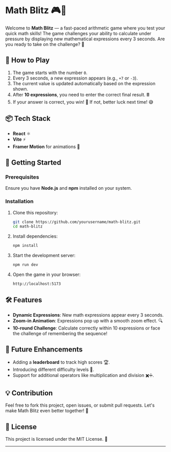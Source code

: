 # Math Blitz 🎮🧮

Welcome to **Math Blitz** — a fast-paced arithmetic game where you test your quick math skills! The game challenges your ability to calculate under pressure by displaying new mathematical expressions every 3 seconds. Are you ready to take on the challenge? 🚀

## 🎯 How to Play
1. The game starts with the number `0`.
2. Every 3 seconds, a new expression appears (e.g., `+7` or `-3`).
3. The current value is updated automatically based on the expression shown.
4. After **10 expressions**, you need to enter the correct final result. 🖩
5. If your answer is correct, you win! 🎉 If not, better luck next time! 😅

## 📦 Tech Stack
- **React** ⚛️
- **Vite** ⚡
- **Framer Motion** for animations 🎨

## 🚀 Getting Started

### Prerequisites
Ensure you have **Node.js** and **npm** installed on your system.

### Installation
1. Clone this repository:
   ```bash
   git clone https://github.com/yourusername/math-blitz.git
   cd math-blitz
   ```
2. Install dependencies:
   ```bash
   npm install
   ```
3. Start the development server:
   ```bash
   npm run dev
   ```
4. Open the game in your browser:
   ```
   http://localhost:5173
   ```

## 🛠️ Features
- **Dynamic Expressions**: New math expressions appear every 3 seconds.
- **Zoom-in Animation**: Expressions pop up with a smooth zoom effect. 🔍
- **10-round Challenge**: Calculate correctly within 10 expressions or face the challenge of remembering the sequence!

## 🤔 Future Enhancements
- Adding a **leaderboard** to track high scores 🏆.
- Introducing different difficulty levels 🌟.
- Support for additional operators like multiplication and division ✖️➗.

## 💡 Contribution
Feel free to fork this project, open issues, or submit pull requests. Let's make Math Blitz even better together! 🤝

## 📄 License
This project is licensed under the MIT License. 📜

---
